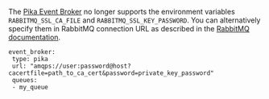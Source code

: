 The [Pika Event Broker](event-brokers.mdx#pika-event-broker) no longer supports
the environment variables `RABBITMQ_SSL_CA_FILE` and `RABBITMQ_SSL_KEY_PASSWORD`.
You can alternatively specify them in RabbitMQ connection URL as described in the 
[RabbitMQ documentation](https://www.rabbitmq.com/uri-query-parameters.html).

```yaml-rasa title="endpoints.yml
event_broker:
 type: pika
 url: "amqps://user:password@host?cacertfile=path_to_ca_cert&password=private_key_password"
 queues:
 - my_queue

```